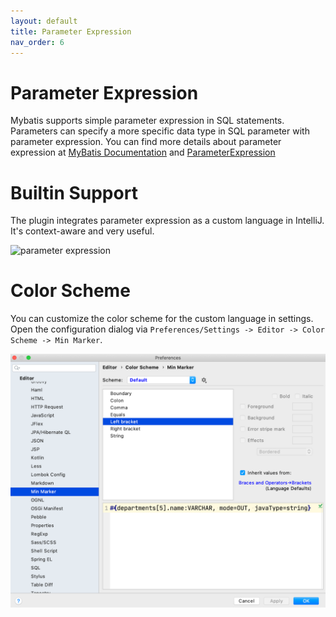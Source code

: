 ```yaml
---
layout: default
title: Parameter Expression
nav_order: 6
---
```


# Parameter Expression
Mybatis supports simple parameter expression in SQL statements.
Parameters can specify a more specific data type in SQL parameter with parameter expression.
You can find more details about parameter expression at [MyBatis Documentation](http://www.mybatis.org/mybatis-3/sqlmap-xml.html#Parameters) and [ParameterExpression](https://github.com/mybatis/mybatis-3/blob/master/src/main/java/org/apache/ibatis/builder/ParameterExpression.java)

# Builtin Support
The plugin integrates parameter expression as a custom language in IntelliJ.
It's context-aware and very useful.

![parameter expression](/assets/images/parameter-expression/parameter-expression.gif)

# Color Scheme
You can customize the color scheme for the custom language in settings.
Open the configuration dialog via ```Preferences/Settings -> Editor -> Color Scheme -> Min Marker```.

![color scheme](/assets/images/parameter-expression/color-scheme.png)
